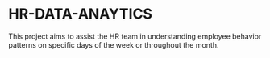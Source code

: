 # HR-DATA-ANAYTICS
This project aims to assist the HR team in understanding employee behavior patterns on specific days of the week or throughout the month.
